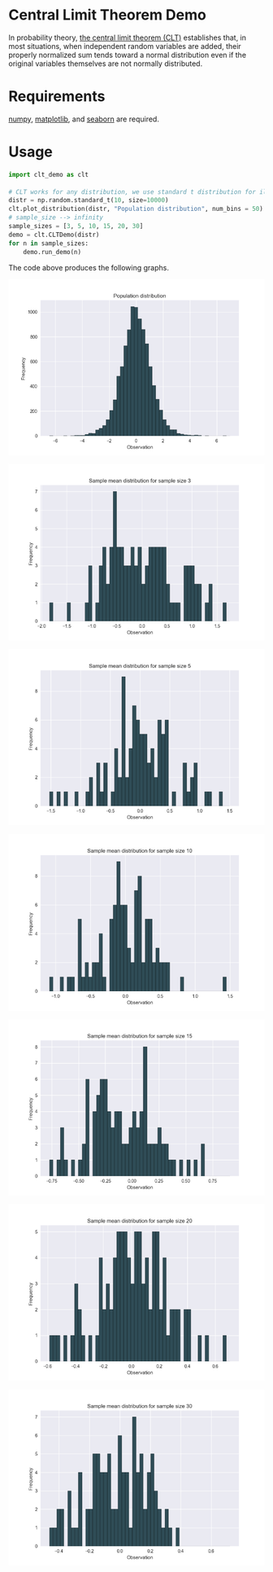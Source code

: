 # Central Limit Theorem Demo

In probability theory, [the central limit theorem (CLT)](https://en.wikipedia.org/wiki/Central_limit_theorem) establishes that, in most situations, when independent random variables are added, their properly normalized sum tends toward a normal distribution even if the original variables themselves are not normally distributed.

# Requirements

[numpy](http://www.numpy.org/), [matplotlib](http://matplotlib.org), and [seaborn](https://seaborn.pydata.org) are required.

# Usage

```python
import clt_demo as clt

# CLT works for any distribution, we use standard t distribution for illustration
distr = np.random.standard_t(10, size=10000)
clt.plot_distribution(distr, "Population distribution", num_bins = 50)
# sample_size --> infinity
sample_sizes = [3, 5, 10, 15, 20, 30]
demo = clt.CLTDemo(distr)
for n in sample_sizes:
	demo.run_demo(n)
```

The code above produces the following graphs.

![population distribution](output/population_distribution.png)

![sample mean distribution with n=3](output/sample_mean_distribution_n_3.png)

![sample mean distribution with n=5](output/sample_mean_distribution_n_5.png)

![sample mean distribution with n=10](output/sample_mean_distribution_n_10.png)

![sample mean distribution with n=15](output/sample_mean_distribution_n_15.png)

![sample mean distribution with n=20](output/sample_mean_distribution_n_20.png)

![sample mean distribution with n=30](output/sample_mean_distribution_n_30.png)